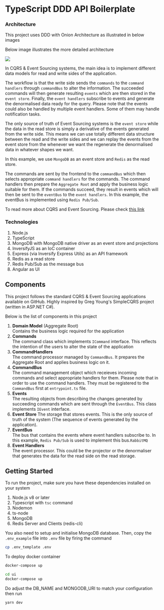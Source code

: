 # TypeScript DDD API Boilerplate

### Architecture

This project uses DDD with Onion Architecture as illustrated in below images

Below image illustrates the more detailed architecture

![](materials/architecture.png)

In CQRS & Event Sourcing systems, the main idea is to implement different data models for read and write sides of the application.

The workflow is that the write side sends the `commands` to the `command handlers` through `commandBus` to alter the information. The succeeded commands will then generate resulting `events` which are then stored in the `event store`. Finally, the `event handlers` subscribe to events and generate the denormalised data ready for the query. Please note that the events could also be handled by multiple event handlers. Some of them may handle notification tasks.

The only source of truth of Event Sourcing systems is the `event store` while the data in the read store is simply a derivative of the events generated from the write side. This means we can use totally different data structure between the read and the write sides and we can replay the events from the event store from the whenever we want the regenerate the denormalised data in whatever shapes we want.

In this example, we use `MongoDB` as an event store and `Redis` as the read store.

The commands are sent by the frontend to the `commandBus` which then selects appropriate `command handlers` for the commands. The command handlers then prepare the `Aggregate Root` and apply the business logic suitable for them. If the commands succeed, they result in events which will then be sent to the `eventBus` to the `event handlers`. In this example, the eventBus is implemented using `Redis Pub/Sub`.

To read more about CQRS and Event Sourcing. Please check [this link](https://docs.microsoft.com/en-us/azure/architecture/patterns/cqrs)

### Technologies

1. Node.js
2. TypeScript
3. MongoDB with MongoDB native driver as an event store and projections
4. InversifyJS as an IoC container
5. Express (via Inversify Express Utils) as an API framework
6. Redis as a read store
7. Redis Pub/Sub as the message bus
8. Angular as UI

## Components

This project follows the standard CQRS & Event Sourcing applications available on GitHub. Highly inspired by Greg Young's SimpleCQRS project (written in ASP.NET C#).

Below is the list of components in this project

1. **Domain Model** (Aggregate Root)<br/>
   Contains the business logic required for the application
2. **Commands**<br/>
   The command class which implements `ICommand` interface. This reflects the intention of the users to alter the state of the application
3. **CommandHandlers**<br/>
   The command processor managed by `CommandBus`. It prepares the Aggregate Root and applies business logic on it.
4. **CommandBus**<br/>
   The command management object which receieves incoming commands and select appropriate handlers for them. Please note that in order to use the command handlers. They must be registered to the `CommandBus` first at `entrypoint.ts` file.
5. **Events**<br/>
   The resulting objects from describing the changes generated by succeeding commands which are sent through the `EventBus`. This class implements `IEvent` interface.
6. **Event Store**
   The storage that stores events. This is the only source of truth of the system (The sequence of events generated by the application).
7. **EventBus**<br/>
   The bus that contains the events where event handlers subscribe to. In this example, `Redis Pub/Sub` is used to implement this bus.`RabbitMQ`
8. **Event Handlers**<br/>
   The event processor. This could be the projector or the denormaliser that generates the data for the read side on the read storage.

## Getting Started

To run the project, make sure you have these dependencies installed on your system

1. Node.js v8 or later
2. Typescript with `tsc` command
3. Nodemon
4. ts-node
5. MongoDB
6. Redis Server and Clients (redis-cli)

You also need to setup and initialise MongoDB database. Then, copy the `.env_example` file into `.env` file by firing the command

```bash
cp .env_template .env
```

To deploy docker container

```bash
docker-compose up
```

```bash
cd ui
docker-compose up
```

Do adjust the DB_NAME and MONGODB_URI to match your configuration then run

```bash
yarn dev
```

